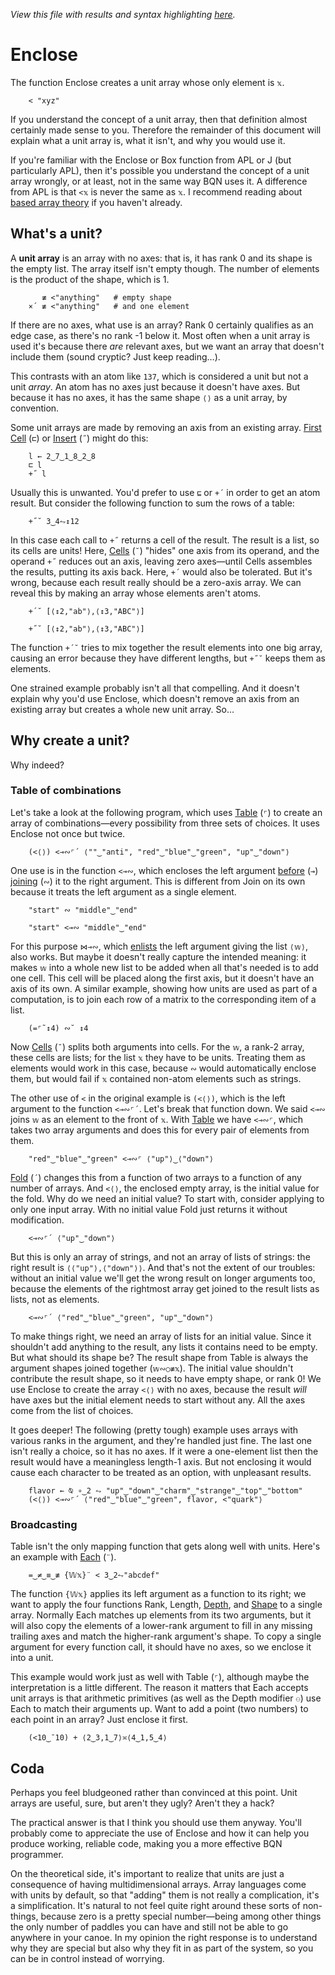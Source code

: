 *View this file with results and syntax highlighting [here](https://saltytine.github.io/BQN/doc/enclose.html).*

# Enclose

The function Enclose creates a unit array whose only element is `𝕩`.

        < "xyz"

If you understand the concept of a unit array, then that definition almost certainly made sense to you. Therefore the remainder of this document will explain what a unit array is, what it isn't, and why you would use it.

If you're familiar with the Enclose or Box function from APL or J (but particularly APL), then it's possible you understand the concept of a unit array wrongly, or at least, not in the same way BQN uses it. A difference from APL is that `<𝕩` is never the same as `𝕩`. I recommend reading about [based array theory](based.md) if you haven't already.

## What's a unit?

A **unit array** is an array with no axes: that is, it has rank 0 and its shape is the empty list. The array itself isn't empty though. The number of elements is the product of the shape, which is 1.

           ≢ <"anything"   # empty shape
        ×´ ≢ <"anything"   # and one element

If there are no axes, what use is an array? Rank 0 certainly qualifies as an edge case, as there's no rank -1 below it. Most often when a unit array is used it's because there *are* relevant axes, but we want an array that doesn't include them (sound cryptic? Just keep reading…).

This contrasts with an atom like `137`, which is considered a unit but not a unit *array*. An atom has no axes just because it doesn't have axes. But because it has no axes, it has the same shape `⟨⟩` as a unit array, by convention.

Some unit arrays are made by removing an axis from an existing array. [First Cell](select.md#first-cell) (`⊏`) or [Insert](fold.md) (`˝`) might do this:

        l ← 2‿7‿1‿8‿2‿8
        ⊏ l
        +˝ l

Usually this is unwanted. You'd prefer to use `⊑` or `+´` in order to get an atom result. But consider the following function to sum the rows of a table:

        +˝˘ 3‿4⥊↕12

In this case each call to `+˝` returns a cell of the result. The result is a list, so its cells are units! Here, [Cells](rank.md) (`˘`) "hides" one axis from its operand, and the operand `+˝` reduces out an axis, leaving zero axes—until Cells assembles the results, putting its axis back. Here, `+´` would also be tolerated. But it's wrong, because each result really should be a zero-axis array. We can reveal this by making an array whose elements aren't atoms.

        +´˘ [⟨↕2,"ab"⟩,⟨↕3,"ABC"⟩]

        +˝˘ [⟨↕2,"ab"⟩,⟨↕3,"ABC"⟩]

The function `+´˘` tries to mix together the result elements into one big array, causing an error because they have different lengths, but `+˝˘` keeps them as elements.

One strained example probably isn't all that compelling. And it doesn't explain why you'd use Enclose, which doesn't remove an axis from an existing array but creates a whole new unit array. So…

## Why create a unit?

Why indeed?

### Table of combinations

Let's take a look at the following program, which uses [Table](map.md#table) (`⌜`) to create an array of combinations—every possibility from three sets of choices. It uses Enclose not once but twice.

        (<⟨⟩) <⊸∾⌜´ ⟨""‿"anti", "red"‿"blue"‿"green", "up"‿"down"⟩

One use is in the function `<⊸∾`, which encloses the left argument [before](hook.md) (`⊸`) [joining](join.md) (`∾`) it to the right argument. This is different from Join on its own because it treats the left argument as a single element.

        "start" ∾ "middle"‿"end"

        "start" <⊸∾ "middle"‿"end"

For this purpose `⋈⊸∾`, which [enlists](pair.md) the left argument giving the list `⟨𝕨⟩`, also works. But maybe it doesn't really capture the intended meaning: it makes `𝕨` into a whole new list to be added when all that's needed is to add one cell. This cell will be placed along the first axis, but it doesn't have an axis of its own. A similar example, showing how units are used as part of a computation, is to join each row of a matrix to the corresponding item of a list.

        (=⌜˜↕4) ∾˘ ↕4

Now [Cells](rank.md) (`˘`) splits both arguments into cells. For the `𝕨`, a rank-2 array, these cells are lists; for the list `𝕩` they have to be units. Treating them as elements would work in this case, because `∾` would automatically enclose them, but would fail if `𝕩` contained non-atom elements such as strings.

The other use of `<` in the original example is `(<⟨⟩)`, which is the left argument to the function `<⊸∾⌜´`. Let's break that function down. We said `<⊸∾` joins `𝕨` as an element to the front of `𝕩`. With [Table](map.md#table) we have `<⊸∾⌜`, which takes two array arguments and does this for every pair of elements from them.

        "red"‿"blue"‿"green" <⊸∾⌜ ⟨"up"⟩‿⟨"down"⟩

[Fold](fold.md) (`´`) changes this from a function of two arrays to a function of any number of arrays. And `<⟨⟩`, the enclosed empty array, is the initial value for the fold. Why do we need an initial value? To start with, consider applying to only one input array. With no initial value Fold just returns it without modification.

        <⊸∾⌜´ ⟨"up"‿"down"⟩

But this is only an array of strings, and not an array of lists of strings: the right result is `⟨⟨"up"⟩,⟨"down"⟩⟩`. And that's not the extent of our troubles: without an initial value we'll get the wrong result on longer arguments too, because the elements of the rightmost array get joined to the result lists as lists, not as elements.

        <⊸∾⌜´ ⟨"red"‿"blue"‿"green", "up"‿"down"⟩

To make things right, we need an array of lists for an initial value. Since it shouldn't add anything to the result, any lists it contains need to be empty. But what should its shape be? The result shape from Table is always the argument shapes joined together (`𝕨∾○≢𝕩`). The initial value shouldn't contribute the result shape, so it needs to have empty shape, or rank 0! We use Enclose to create the array `<⟨⟩` with no axes, because the result *will* have axes but the initial element needs to start without any. All the axes come from the list of choices.

It goes deeper! The following (pretty tough) example uses arrays with various ranks in the argument, and they're handled just fine. The last one isn't really a choice, so it has no axes. If it were a one-element list then the result would have a meaningless length-1 axis. But not enclosing it would cause each character to be treated as an option, with unpleasant results.

        flavor ← ⍉ ∘‿2 ⥊ "up"‿"down"‿"charm"‿"strange"‿"top"‿"bottom"
        (<⟨⟩) <⊸∾⌜´ ⟨"red"‿"blue"‿"green", flavor, <"quark"⟩

### Broadcasting

Table isn't the only mapping function that gets along well with units. Here's an example with [Each](map.md#each) (`¨`).

        =‿≠‿≡‿≢ {𝕎𝕩}¨ < 3‿2⥊"abcdef"

The function `{𝕎𝕩}` applies its left argument as a function to its right; we want to apply the four functions Rank, Length, [Depth](depth.md), and [Shape](shape.md) to a single array. Normally Each matches up elements from its two arguments, but it will also copy the elements of a lower-rank argument to fill in any missing trailing axes and match the higher-rank argument's shape. To copy a single argument for every function call, it should have no axes, so we enclose it into a unit.

This example would work just as well with Table (`⌜`), although maybe the interpretation is a little different. The reason it matters that Each accepts unit arrays is that arithmetic primitives (as well as the Depth modifier `⚇`) use Each to match their arguments up. Want to add a point (two numbers) to each point in an array? Just enclose it first.

        (<10‿¯10) + ⟨2‿3,1‿7⟩≍⟨4‿1,5‿4⟩

## Coda

Perhaps you feel bludgeoned rather than convinced at this point. Unit arrays are useful, sure, but aren't they ugly? Aren't they a hack?

The practical answer is that I think you should use them anyway. You'll probably come to appreciate the use of Enclose and how it can help you produce working, reliable code, making you a more effective BQN programmer.

On the theoretical side, it's important to realize that units are just a consequence of having multidimensional arrays. Array languages come with units by default, so that "adding" them is not really a complication, it's a simplification. It's natural to not feel quite right around these sorts of non-things, because zero is a pretty special number—being among other things the only number of paddles you can have and still not be able to go anywhere in your canoe. In my opinion the right response is to understand why they are special but also why they fit in as part of the system, so you can be in control instead of worrying.

